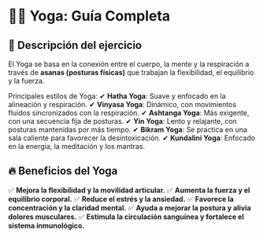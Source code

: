 # 🧘‍♂️ Yoga: Guía Completa


## **📌 Descripción del ejercicio**

El Yoga se basa en la conexión entre el cuerpo, la mente y la respiración a través de **asanas (posturas físicas)** que trabajan la flexibilidad, el equilibrio y la fuerza.

Principales estilos de Yoga:
 ✔ **Hatha Yoga**: Suave y enfocado en la alineación y respiración.
 ✔ **Vinyasa Yoga**: Dinámico, con movimientos fluidos sincronizados con la respiración.
 ✔ **Ashtanga Yoga**: Más exigente, con una secuencia fija de posturas.
 ✔ **Yin Yoga**: Lento y relajante, con posturas mantenidas por más tiempo.
 ✔ **Bikram Yoga**: Se practica en una sala caliente para favorecer la desintoxicación.
 ✔ **Kundalini Yoga**: Enfocado en la energía, la meditación y los mantras.


## **🔥 Beneficios del Yoga**

✅ **Mejora la flexibilidad y la movilidad articular.**
 ✅ **Aumenta la fuerza y el equilibrio corporal.**
 ✅ **Reduce el estrés y la ansiedad.**
 ✅ **Favorece la concentración y la claridad mental.**
 ✅ **Ayuda a mejorar la postura y alivia dolores musculares.**
 ✅ **Estimula la circulación sanguínea y fortalece el sistema inmunológico.**
